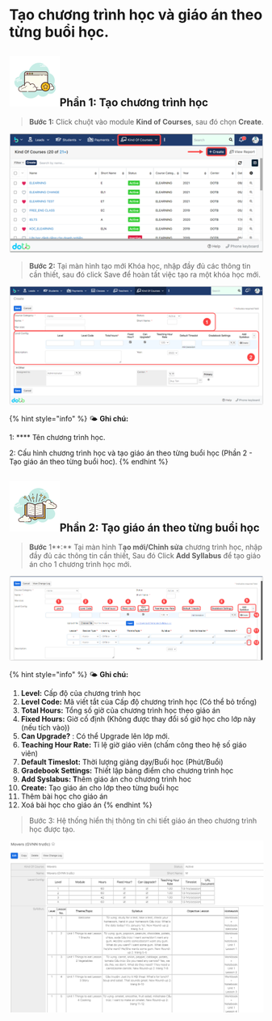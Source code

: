 # Tạo chương trình học và giáo án theo từng buổi học.

## ![](../../.gitbook/assets/giaoan3.png)Phần 1: Tạo chương trình học

> **Bước 1:** Click chuột vào module **Kind of Courses**, sau đó chọn **Create**.

![](../../.gitbook/assets/2.4.png)

> **Bước 2:** Tại màn hình tạo mới Khóa học, nhập đầy đủ các thông tin cần thiết, sau đó click Save để hoàn tất việc tạo ra một khóa học mới.

![](../../.gitbook/assets/2.5.png)

{% hint style="info" %}
🌤️ **Ghi chú:**

1: **** Tên chương trình học.

2: Cấu hình chương trình học và tạo giáo án theo từng buổi học (Phần 2 - Tạo giáo án theo từng buổi hoc).
{% endhint %}

## ![](../../.gitbook/assets/giaoan1.png)Phần 2: Tạo giáo án theo từng buổi học

> **Bước** 1**:** Tại màn hình T**ạo mới/Chỉnh sửa** chương trình học, nhập đầy đủ các thông tin cần thiết, Sau đó Click **Add Syllabus** để tạo giáo án cho 1 chương trình học mới.

![](../../.gitbook/assets/2.7.png)

{% hint style="info" %}
️🌤️ **Ghi chú:**

1. **Level:** Cấp độ của chương trình học
2. **Level Code:** Mã viết tắt của Cấp độ chương trình học (Có thể bỏ trống)
3. **Total Hours:** Tổng số giờ của chương trình học theo giáo án
4. **Fixed Hours:** Giờ cố định (Không được thay đổi số giờ học cho lớp này (nếu tích vào))
5. **Can Upgrade?** :  Có thể Upgrade lên lớp mới.
6. **Teaching Hour Rate:** Tỉ lệ giờ giáo viên (chấm công theo hệ số giáo viên)
7. **Default Timeslot:** Thời lượng giảng dạy/Buổi học (Phút/Buổi)
8. **Gradebook Settings:** Thiết lập bảng điểm cho chương trình học
9. **Add Syslabus: T**hêm giáo án cho chương trình hoc
10. **Create:** Tạo giáo án cho lớp theo từng buổi học
11. Thêm bài học cho giáo án
12. Xoá bài học cho giáo án
{% endhint %}

> Bước 3: Hệ thống hiển thị thông tin chi tiết giáo án theo chương trình học được tạo.

![](<../../.gitbook/assets/image (81) (2).png>)
